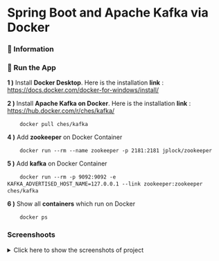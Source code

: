 # Spring Boot and Apache Kafka via Docker

### 📖 Information

### 🔨 Run the App

<b>1 )</b> Install <b>Docker Desktop</b>. Here is the installation <b>link</b> : https://docs.docker.com/docker-for-windows/install/

<b>2 )</b> Install <b>Apache Kafka on Docker</b>. Here is the installation <b>link</b> : https://hub.docker.com/r/ches/kafka/
```
    docker pull ches/kafka
```

<b>4 )</b> Add <b>zookeeper</b> on Docker Container
```
    docker run --rm --name zookeeper -p 2181:2181 jplock/zookeeper 
```
<b>5 )</b> Add <b>kafka</b> on Docker Container
```
    docker run --rm -p 9092:9092 -e KAFKA_ADVERTISED_HOST_NAME=127.0.0.1 --link zookeeper:zookeeper ches/kafka
```
<b>6 )</b> Show all <b>containers</b> which run on Docker
```
    docker ps 
```

### Screenshoots

<details>
<summary>Click here to show the screenshots of project</summary>
    <p> Figure 1 </p>
    <img width="400" height="300" src ="docker_images\0.PNG">
    <p> Figure 2 </p>
    <img width="1000" height="200" src ="docker_images\1.PNG">
    <p> Figure 3 </p>
    <img width="1000" height="200" src ="docker_images\2.PNG">
    <p> Figure 4 </p>
    <img width="1000" height="200" src ="docker_images\3.PNG">
    <p> Figure 5 </p>
    <img width="1000" height="200" src ="docker_images\4.PNG">
    <p> Figure 6 </p>
    <img width="1000" height="200" src ="docker_images\5.PNG">
    <p> Figure 7 </p>
    <img width="1000" height="300" src ="docker_images\6.PNG">
    <p> Figure 8 </p>
    <img width="1000" height="300" src ="docker_images\7.PNG">
    <p> Figure 9 </p>
    <img width="1000" height="300" src ="docker_images\8.PNG">
    <p> Figure 10 </p>
    <img width="1000" height="300" src ="docker_images\9.PNG">
</details>